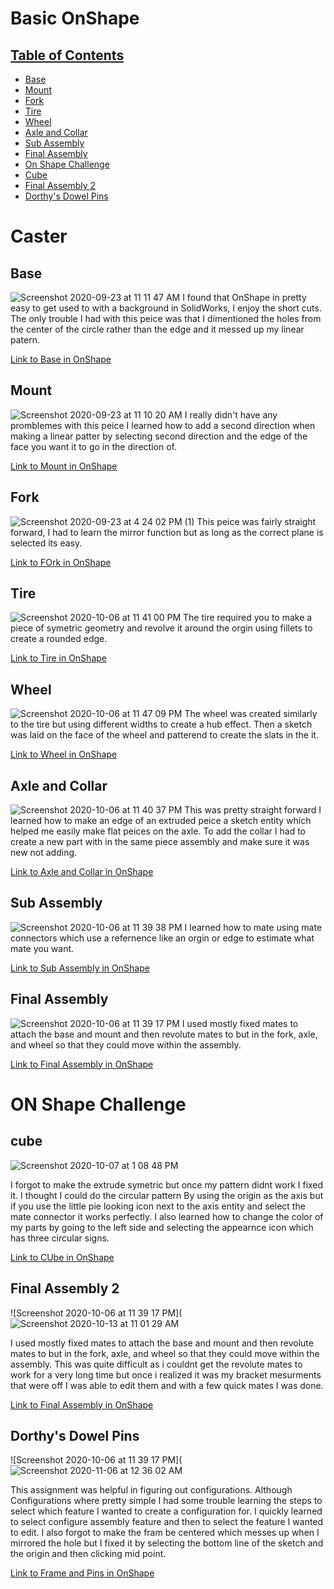 # Basic OnShape

## [Table of Contents](#table-of-contents)
* [Base](#Base)
* [Mount](#Mount)
* [Fork](#Fork)
* [Tire](#Tire)
* [Wheel](#Wheel)
* [Axle and Collar](#axle-and-collar)
* [Sub Assembly](#Sub-Assembly)
* [Final Assembly](#final-assembly)
* [On Shape Challenge](#On-Shape-challenge)
* [Cube](#Cube)
* [Final Assembly 2](#Final-assembly-2)
* [Dorthy's Dowel Pins](#Dorthy's-Dowel-Pins)


# Caster 

## Base
![Screenshot 2020-09-23 at 11 11 47 AM](https://user-images.githubusercontent.com/55250502/95286164-95d2ba80-0830-11eb-9e07-9186dd0d1661.png)
I found that OnShape in pretty easy to get used to with a background in SolidWorks, I enjoy the short cuts. The only trouble I had with this peice was that I dimentioned the holes from the center of the circle rather than the edge and it messed up my linear patern.

[Link to Base in OnShape](https://cvilleschools.onshape.com/documents/afeef031e4073e22c946cfba/w/67ae8670993e7f87867fd92c/e/6a970878e8ec47313dc94d94)

## Mount 
![Screenshot 2020-09-23 at 11 10 20 AM](https://user-images.githubusercontent.com/55250502/95286207-b69b1000-0830-11eb-9ef6-02bc966ac4fa.png)
I really didn't have any promblemes with this peice I learned how to add a second direction when making a linear patter by selecting second direction and the edge of the face you want it to go in the direction of. 

[Link to Mount in OnShape](https://cvilleschools.onshape.com/documents/7b78eca10db88e813a7b2e36/w/5eeb3394ebd301c0155c4d93/e/e891ffa3be126af3df84a015)

## Fork 
![Screenshot 2020-09-23 at 4 24 02 PM (1)](https://user-images.githubusercontent.com/55250502/95286112-691ea300-0830-11eb-8ce7-04c68853393f.png)
This peice was fairly straight forward, I had to learn the mirror function but as long as the correct plane is selected its easy. 

[Link to FOrk in OnShape](https://cvilleschools.onshape.com/documents/26e0f0c2fd626f54d3bf85de/w/db7b7f7fdc708048a8addf0e/e/30852c85d39c4d49840e2984)

## Tire 
![Screenshot 2020-10-06 at 11 41 00 PM](https://user-images.githubusercontent.com/55250502/95286248-d3cfde80-0830-11eb-9e30-af028e7a6b88.png)
The tire required you to make a piece of symetric geometry and revolve it around the orgin using fillets to create a rounded edge. 

[Link to Tire in OnShape](https://cvilleschools.onshape.com/documents/7722dae79fc88468937475f3/w/731ab4d585ba50cd4e3e0cd7/e/ce0df5340185d107f3e9a1b0)

## Wheel
![Screenshot 2020-10-06 at 11 47 09 PM](https://user-images.githubusercontent.com/55250502/95286267-e0543700-0830-11eb-961c-fa0638a714c3.png)
The wheel was created similarly to the tire but using different widths to create a hub effect. Then a sketch was laid on the face of the wheel and patterend to create the slats in the it. 

[Link to Wheel in OnShape](https://cvilleschools.onshape.com/documents/a5e98fe03b77ac4ca1183eba/w/59436f2dd1c8afc31e39633c/e/d3ff89e3ccf4ea49bcea0ac7)

## Axle and Collar
![Screenshot 2020-10-06 at 11 40 37 PM](https://user-images.githubusercontent.com/55250502/95286297-f235da00-0830-11eb-9f06-84f6a878a854.png)
This was pretty straight forward I learned how to make an edge of an extruded peice a sketch entity which helped me easily make flat peices on the axle. To add the collar I had to create a new part with in the same piece assembly and make sure it was new not adding. 

[Link to Axle and Collar in OnShape](https://cvilleschools.onshape.com/documents/30028d4a5d77457ba314e89a/w/8657fdf98cce7e8cfd643d3a/e/54b1ac5f273ff76984aaebc2)

## Sub Assembly 
![Screenshot 2020-10-06 at 11 39 38 PM](https://user-images.githubusercontent.com/55250502/95286320-02e65000-0831-11eb-81d5-a7aa9b27296b.png)
I learned how to mate using mate connectors which use a refernence like an orgin or edge to estimate what mate you want. 

[Link to Sub Assembly in OnShape](https://cvilleschools.onshape.com/documents/ec442ab095e4ceaea58022e9/w/853ba78e687ecd757e8b6e1a/e/5fbc8f854919b87eb9b20ada)

## Final Assembly 
![Screenshot 2020-10-06 at 11 39 17 PM](https://user-images.githubusercontent.com/55250502/95286338-0d084e80-0831-11eb-94ae-f6ba10ca4231.png)
I used mostly fixed mates to attach the base and mount and then revolute mates to but in the fork, axle, and wheel so that they could move within the assembly. 

[Link to Final Assembly in OnShape](https://cvilleschools.onshape.com/documents/574c22962f1025339066eeb1/w/da79442973f503c6bf439e46/e/baabcd4c222cf6d243fdfcbb)

# ON Shape Challenge 

## cube 
![Screenshot 2020-10-07 at 1 08 48 PM](https://user-images.githubusercontent.com/55250502/95364543-f4cf1880-089e-11eb-8690-310b07ebe8a8.png)

I forgot to make the extrude symetric but once my pattern didnt work I fixed it. I thought I could do the circular pattern By using the origin as the axis but if you use the little pie looking icon next to the axis entity and select the mate connector it works perfectly. I also learned how to change the color of my parts by going to the left side and selecting the appearnce icon which has three circular signs.

[Link to CUbe in OnShape](https://cvilleschools.onshape.com/documents/8f5223601eb48323f07c4c80/w/bc78850b598a426def15f527/e/9df2adf20f20c8ff235d7f8d)

## Final Assembly 2

![Screenshot 2020-10-06 at 11 39 17 PM](![Screenshot 2020-10-13 at 11 01 29 AM](https://user-images.githubusercontent.com/55250502/95879404-529ead00-0d44-11eb-88a9-ab5cae6855b5.png)

I used mostly fixed mates to attach the base and mount and then revolute mates to but in the fork, axle, and wheel so that they could move within the assembly.
This was quite difficult as i couldnt get the revolute mates to work for a very long time but once i realized it was my bracket mesurments that were off I was able to edit them and with a few quick mates I was done. 

[Link to Final Assembly in OnShape](https://cvilleschools.onshape.com/documents/28919d728abc157eded7392b/w/6bb21f2d8debc87c29726a48/e/03dfda04af4d345620fc6933)

## Dorthy's Dowel Pins

![Screenshot 2020-10-06 at 11 39 17 PM](![Screenshot 2020-11-06 at 12 36 02 AM](https://user-images.githubusercontent.com/55250502/98330742-0bb17980-1fc9-11eb-9e29-c8accbc8a332.png)

This assignment was helpful in figuring out configurations. Although Configurations where pretty simple I had some trouble learning the steps to select which feature I wanted to create a configuration for. I quickly learned to select configure assembly feature and then to select the feature I wanted to edit. I also forgot to make the fram be centered which messes up when I mirrored the hole but I fixed it by selecting the bottom line of the sketch and the origin and then clicking mid point.

[Link to Frame and Pins in OnShape](https://cvilleschools.onshape.com/documents/096e5e7a5795c23e355e94a0/w/85de683f6c23423f9c33a6e0/e/1f89534f47daedbf450df392)


